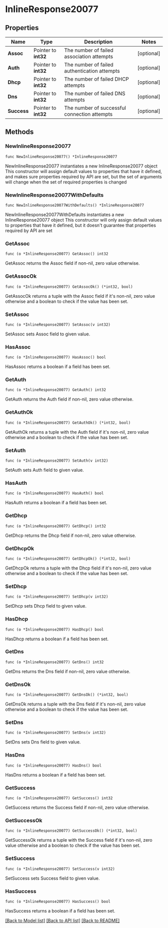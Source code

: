 # InlineResponse20077

## Properties

Name | Type | Description | Notes
------------ | ------------- | ------------- | -------------
**Assoc** | Pointer to **int32** | The number of failed association attempts | [optional] 
**Auth** | Pointer to **int32** | The number of failed authentication attempts | [optional] 
**Dhcp** | Pointer to **int32** | The number of failed DHCP attempts | [optional] 
**Dns** | Pointer to **int32** | The number of failed DNS attempts | [optional] 
**Success** | Pointer to **int32** | The number of successful connection attempts | [optional] 

## Methods

### NewInlineResponse20077

`func NewInlineResponse20077() *InlineResponse20077`

NewInlineResponse20077 instantiates a new InlineResponse20077 object
This constructor will assign default values to properties that have it defined,
and makes sure properties required by API are set, but the set of arguments
will change when the set of required properties is changed

### NewInlineResponse20077WithDefaults

`func NewInlineResponse20077WithDefaults() *InlineResponse20077`

NewInlineResponse20077WithDefaults instantiates a new InlineResponse20077 object
This constructor will only assign default values to properties that have it defined,
but it doesn't guarantee that properties required by API are set

### GetAssoc

`func (o *InlineResponse20077) GetAssoc() int32`

GetAssoc returns the Assoc field if non-nil, zero value otherwise.

### GetAssocOk

`func (o *InlineResponse20077) GetAssocOk() (*int32, bool)`

GetAssocOk returns a tuple with the Assoc field if it's non-nil, zero value otherwise
and a boolean to check if the value has been set.

### SetAssoc

`func (o *InlineResponse20077) SetAssoc(v int32)`

SetAssoc sets Assoc field to given value.

### HasAssoc

`func (o *InlineResponse20077) HasAssoc() bool`

HasAssoc returns a boolean if a field has been set.

### GetAuth

`func (o *InlineResponse20077) GetAuth() int32`

GetAuth returns the Auth field if non-nil, zero value otherwise.

### GetAuthOk

`func (o *InlineResponse20077) GetAuthOk() (*int32, bool)`

GetAuthOk returns a tuple with the Auth field if it's non-nil, zero value otherwise
and a boolean to check if the value has been set.

### SetAuth

`func (o *InlineResponse20077) SetAuth(v int32)`

SetAuth sets Auth field to given value.

### HasAuth

`func (o *InlineResponse20077) HasAuth() bool`

HasAuth returns a boolean if a field has been set.

### GetDhcp

`func (o *InlineResponse20077) GetDhcp() int32`

GetDhcp returns the Dhcp field if non-nil, zero value otherwise.

### GetDhcpOk

`func (o *InlineResponse20077) GetDhcpOk() (*int32, bool)`

GetDhcpOk returns a tuple with the Dhcp field if it's non-nil, zero value otherwise
and a boolean to check if the value has been set.

### SetDhcp

`func (o *InlineResponse20077) SetDhcp(v int32)`

SetDhcp sets Dhcp field to given value.

### HasDhcp

`func (o *InlineResponse20077) HasDhcp() bool`

HasDhcp returns a boolean if a field has been set.

### GetDns

`func (o *InlineResponse20077) GetDns() int32`

GetDns returns the Dns field if non-nil, zero value otherwise.

### GetDnsOk

`func (o *InlineResponse20077) GetDnsOk() (*int32, bool)`

GetDnsOk returns a tuple with the Dns field if it's non-nil, zero value otherwise
and a boolean to check if the value has been set.

### SetDns

`func (o *InlineResponse20077) SetDns(v int32)`

SetDns sets Dns field to given value.

### HasDns

`func (o *InlineResponse20077) HasDns() bool`

HasDns returns a boolean if a field has been set.

### GetSuccess

`func (o *InlineResponse20077) GetSuccess() int32`

GetSuccess returns the Success field if non-nil, zero value otherwise.

### GetSuccessOk

`func (o *InlineResponse20077) GetSuccessOk() (*int32, bool)`

GetSuccessOk returns a tuple with the Success field if it's non-nil, zero value otherwise
and a boolean to check if the value has been set.

### SetSuccess

`func (o *InlineResponse20077) SetSuccess(v int32)`

SetSuccess sets Success field to given value.

### HasSuccess

`func (o *InlineResponse20077) HasSuccess() bool`

HasSuccess returns a boolean if a field has been set.


[[Back to Model list]](../README.md#documentation-for-models) [[Back to API list]](../README.md#documentation-for-api-endpoints) [[Back to README]](../README.md)


